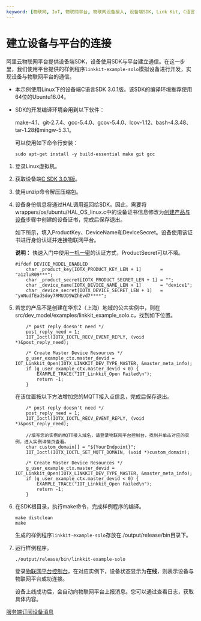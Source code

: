 ```yaml
---
keyword: [物联网, IoT, 物联网平台, 物联网设备接入, 设备端SDK, Link Kit, C语言, ProductKey, DeviceName, DeviceSecret]
---
```


# 建立设备与平台的连接

阿里云物联网平台提供设备端SDK，设备使用SDK与平台建立通信。在这一步里，我们使用平台提供的样例程序`linkkit-example-solo`模拟设备进行开发，实现设备与物联网平台的通信。

-   本示例使用Linux下的设备端C语言SDK 3.0.1版。该SDK的编译环境推荐使用64位的Ubuntu16.04。
-   SDK的开发编译环境会用到以下软件：

    make-4.1、git-2.7.4、gcc-5.4.0、gcov-5.4.0、lcov-1.12、bash-4.3.48、tar-1.28和mingw-5.3.1。

    可以使用如下命令行安装：

    `sudo apt-get install -y build-essential make git gcc`


1.  登录Linux虚拟机。

2.  获取设备端[C SDK 3.0.1版](https://code.aliyun.com/linkkit/c-sdk/repository/archive.zip?ref=v3.0.1)。

3.  使用unzip命令解压压缩包。

4.  设备身份信息将通过HAL调用返回给SDK。因此，需要将wrappers/os/ubuntu/HAL\_OS\_linux.c中的设备证书信息修改为[创建产品与设备](/cn.zh-CN/入门教程/快速玩转物联网平台/创建产品与设备.md)步骤中创建的设备证书，完成后保存退出。

    如下所示，填入ProductKey、DeviceName和DeviceSecret。设备使用该证书进行身份认证并连接物联网平台。

    **说明：** 快速入门中使用[一机一密](/cn.zh-CN/设备接入/设备安全认证/一机一密.md)的认证方式，ProductSecret可以不填。

    ```
    #ifdef DEVICE_MODEL_ENABLED
        char _product_key[IOTX_PRODUCT_KEY_LEN + 1]       = "a1zluR09***";
        char _product_secret[IOTX_PRODUCT_SECRET_LEN + 1] = "";
        char _device_name[IOTX_DEVICE_NAME_LEN + 1]       = "device1";
        char _device_secret[IOTX_DEVICE_SECRET_LEN + 1]   = "ynNudfEadSdoy7RMUJD9WZhEvd7****";
    ```

5.  若您的产品不是创建在华东2（上海）地域的公共实例中，则在src/dev\_model/examples/linkkit\_example\_solo.c，找到如下位置。

    ```
        /* post reply doesn't need */
        post_reply_need = 1;
        IOT_Ioctl(IOTX_IOCTL_RECV_EVENT_REPLY, (void *)&post_reply_need);
    
        /* Create Master Device Resources */
        g_user_example_ctx.master_devid = IOT_Linkkit_Open(IOTX_LINKKIT_DEV_TYPE_MASTER, &master_meta_info);
        if (g_user_example_ctx.master_devid < 0) {
            EXAMPLE_TRACE("IOT_Linkkit_Open Failed\n");
            return -1;
        }
    ```

    在该位置按以下方法增加您的MQTT接入点信息，完成后保存退出。

    ```
        /* post reply doesn't need */
        post_reply_need = 1;
        IOT_Ioctl(IOTX_IOCTL_RECV_EVENT_REPLY, (void *)&post_reply_need);
    
        //填写您的实例的MQTT接入域名，请登录物联网平台控制台，找到并单击对应的实例，进入实例详情页查看。
        char custom_domain[] = "${YourEndpoint}"; 
        IOT_Ioctl(IOTX_IOCTL_SET_MQTT_DOMAIN, (void *)custom_domain);
    
        /* Create Master Device Resources */
        g_user_example_ctx.master_devid = IOT_Linkkit_Open(IOTX_LINKKIT_DEV_TYPE_MASTER, &master_meta_info);
        if (g_user_example_ctx.master_devid < 0) {
            EXAMPLE_TRACE("IOT_Linkkit_Open Failed\n");
            return -1;
        }
    ```

6.  在SDK根目录，执行make命令，完成样例程序的编译。

    ```
    make distclean
    make
    ```

    生成的样例程序`linkkit-example-solo`存放在./output/release/bin目录下。

7.  运行样例程序。

    ```
    ./output/release/bin/linkkit-example-solo
    ```

    登录[物联网平台控制台](https://iot.console.aliyun.com)，在对应实例下，设备状态显示为**在线**，则表示设备与物联网平台成功连接。

    设备上线成功后，会自动向物联网平台上报消息。您可以通过查看日志，获取具体内容。


[服务端订阅设备消息](/cn.zh-CN/入门教程/快速玩转物联网平台/服务端订阅设备消息.md)

